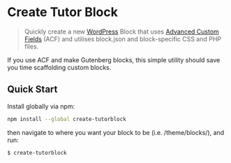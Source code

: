 # Create Tutor Block

> Quickly create a new [WordPress](https://wordpress.org) Block that uses [Advanced Custom Fields](https://www.advancedcustomfields.com) (ACF) and utilises block.json and block-specific CSS and PHP files.

If you use ACF and make Gutenberg blocks, this simple utility should save you time scaffolding custom blocks.


## Quick Start

Install globally via npm:

```sh
npm install --global create-tutorblock
```

then navigate to where you want your block to be (i.e. /theme/blocks/), and run:

```
$ create-tutorblock
```
